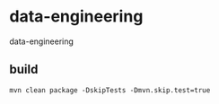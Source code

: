 # data-engineering
data-engineering

## build

```shell
mvn clean package -DskipTests -Dmvn.skip.test=true
```
